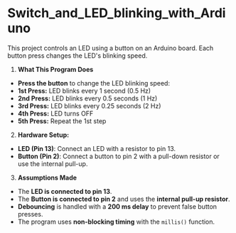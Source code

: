 # Switch_and_LED_blinking_with_Ardiuno

This project controls an LED using a button on an Arduino board. Each button press changes the LED's blinking speed.

1.  **What This Program Does**
  - **Press the button** to change the LED blinking speed:
  - **1st Press:** LED blinks every 1 second (0.5 Hz)
  - **2nd Press:** LED blinks every 0.5 seconds (1 Hz)
  - **3rd Press:** LED blinks every 0.25 seconds (2 Hz)
  - **4th Press:** LED turns OFF
  - **5th Press:** Repeat the 1st step

2.   **Hardware Setup:**
  - **LED (Pin 13)**: Connect an LED with a resistor to pin 13.
  - **Button (Pin 2)**: Connect a button to pin 2 with a pull-down resistor or use the internal pull-up.

3.  **Assumptions Made**
  - The **LED is connected to pin 13**.
  - The **Button is connected to pin 2** and uses the **internal pull-up resistor**.
  - **Debouncing** is handled with a **200 ms delay** to prevent false button presses.
  - The program uses **non-blocking timing** with the `millis()` function.
